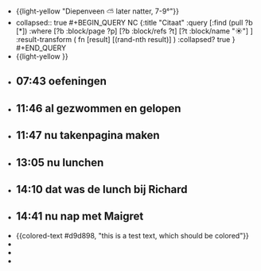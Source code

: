 - {{light-yellow "Diepenveen ⛅ later natter, 7-9°"}}
- collapsed:: true
  #+BEGIN_QUERY NC 
  {:title "Citaat"
   :query [:find (pull ?b [*])
     :where 
       [?b :block/page ?p]
       [?b :block/refs ?t]
       [?t :block/name "☀️"]
   ]
   :result-transform ( fn [result] [(rand-nth result)] )
   :collapsed? true
  }
  #+END_QUERY
- {{light-yellow }}
- ## 07:43 oefeningen
- ## 11:46 al gezwommen en gelopen
- ## 11:47 nu takenpagina maken
- ## 13:05  nu lunchen
- ## 14:10 dat was de lunch bij Richard
- ## 14:41 nu nap met Maigret
- {{colored-text #d9d898, "this is a test text, which should be colored"}}
-
-
-